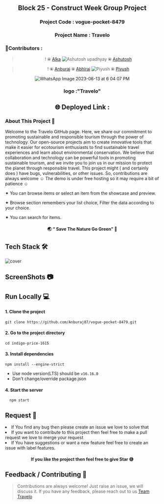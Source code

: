 

                                                 


<div align="center">
       
 <h2>Block 25 - Construct Week Group Project</h2>
 <h3>Project Code : vogue-pocket-8479 </h3>
  <h3>Project Name : Travelo</h3>
  

 </div>







<div align="center">
<h3 align="left">👷Contributors :</h3>
 


  
> !   ⦿ [Alka](https://github.com/AchalGaddamwar)                           ![Ashutosh upadhyay](https://github.com/Anburaj07/vogue-pocket-8479/assets/118152296/aa439047-435a-412f-b6b0-7076e02c822d)   ⦿  [Ashutosh](https://github.com/ashutosh102037) 

  > ! ⦿ [Anburaj](https://github.com/abii225)     ⦿ [Abhiraj](https://github.com/abii225)    ![Piyush](https://user-images.githubusercontent.com/118152296/237017919-8398c051-aa6f-4cdf-9a45-c7cc854d5e63.png)  ⦿ [Piyush](https://github.com/pspiyush130)

</div>



<div align="center">


![WhatsApp Image 2023-06-13 at 6 04 07 PM](https://github.com/Anburaj07/vogue-pocket-8479/assets/118152296/e03e7104-66fc-4bea-95e9-15d8c16cffba)

 
 <h3>logo :"Travelo"</h3>
 
 ## 🌐 Deployed Link :
 

 </div>









  


<h3 align="left"> About This Project 📖</h3>


 
 <div aling="left">
  <p>   Welcome to the Travelo GitHub page. Here, we share our commitment to promoting sustainable and responsible tourism through the power of technology. Our open-source projects aim to create innovative tools that make it easier for ecotourism enthusiasts to find sustainable travel experiences and learn about environmental conservation. We believe that collaboration and technology can be powerful tools in promoting sustainable tourism, and we invite you to join us in our mission to protect the planet through responsible travel.
This project might ( and certainly does ) have bugs, vulnerabilities, or other issues. So, contributions are always welcome ☺
 The demo is under free hosting so it may require a bit of patience ☺ </p>



  
 </div>
   
    

✦ You can browse items or select an item from the showcase and preview.

✦ Browse section remembers your list choice, Filter the data according to your choice.

✦ You can search for items.
 <div align="center">
   <h4> 🌏 “ Save The Nature   Go Green” 🌴 </h4>
   </div>
   
   

##


## Tech Stack 🛠
![cover](https://user-images.githubusercontent.com/118152296/236819635-30b75b4a-c991-4060-a7f8-90a1da8fa728.jpg)

##
## ScreenShots 📷

   

 
 ##
 
## Run Locally  💻

<h4>1. Clone the project </h4>

```
git clone https://github.com/Anburaj07/vogue-pocket-8479.git

```

<h4>2. Go to the project directory </h4> 

```
cd indigo-price-1615
```
<h4>3. Install dependencies </h4> 

```
npm install --engine-strict
```
- Use node version(LTS) should be `v16.16.0`
- Don't change/override package.json


<h4>4. Start the server </h4>

```
  npm start
```
##

## Request  🤗
<div>
<li>If You find any bug then please create an issue we love to solve that</li>
<li>If you want to contribute to this project then feel free to make a pull request we love to merge your request</li>
<li>If You have suggestions or want a new feature feel free to create an issue with label features.</li>
 </div>
   
  <div align="center">
   <h4>  If you like the project then feel free to give Star 😅</h4>
   </div>
  
 ## Feedback / Contributing 🤝
 > Contributions are always welcome! Just raise an issue, we will discuss it.
  > If you have any feedback, please reach out to us <a href="mailto: pspiyush130@gmail.com">Team Travelo</a>




 






